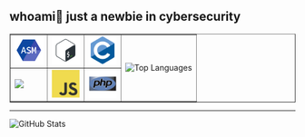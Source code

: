 ## whoami👋 just a newbie in cybersecurity 

<!-- <img src="https://github.com/usagi143/usagi143/blob/main/src/cinnamoroll.png?raw=true" height="50"/> -->


<table border="-1">
  <tr>
    <td>
      <img src="https://github.com/usagi143/usagi143/blob/main/src/icons8-assembly-96.png?raw=true" height="50"/>
    </td>
    <td>
      <img src="https://github.com/usagi143/usagi143/blob/main/src/bash-scripting.svg?raw=true" height="50"/>
    </td>
    <td>
      <img src="https://github.com/usagi143/usagi143/blob/main/src/c-original.svg?raw=true" height="50"/>
    </td>
    <td rowspan="2">
      <img src="https://github-readme-stats.vercel.app/api/top-langs/?username=usagi143&layout=compact&theme=radical" alt="Top Languages" height="100"/>
    </td>
  </tr>
  <tr>
    <td>
      <img src='https://github.com/MarikIshtar007/MarikIshtar007/blob/master/images/python2.png' height='50'/>
    </td>
    <td>
      <img src="https://github.com/usagi143/usagi143/blob/main/src/js.svg?raw=true" height="50"/>
    </td>
    <td>
      <img src="https://github.com/usagi143/usagi143/blob/main/src/php.svg?raw=true" height="50"/>
    </td>
  </tr>
</table>



<hr>

<div class="stats" >
  <img src="https://github-readme-stats.vercel.app/api?username=usagi143&show_icons=true&theme=radical" alt="GitHub Stats"/>
</div>


  <!--  e.g. dark, radical, merko, gruvbox, tokyonight, onedark, cobalt, synthwave, highcontrast, dracula). -->
